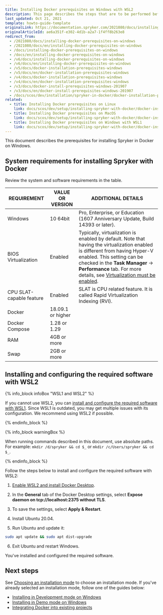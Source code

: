 ```yaml
---
title: Installing Docker prerequisites on Windows with WSL2
description: This page describes the steps that are to be performed before you can start working with Spryker in Docker on Windows.
last_updated: Oct 21, 2021
template: howto-guide-template
originalLink: https://documentation.spryker.com/2021080/docs/installing-docker-prerequisites-on-windows
originalArticleId: ae6a351f-e302-4d1b-a2a7-1f4ff8b263e8
redirect_from:
  - /2021080/docs/installing-docker-prerequisites-on-windows
  - /2021080/docs/en/installing-docker-prerequisites-on-windows
  - /docs/installing-docker-prerequisites-on-windows
  - /docs/en/installing-docker-prerequisites-on-windows
  - /v6/docs/installing-docker-prerequisites-on-windows
  - /v6/docs/en/installing-docker-prerequisites-on-windows
  - /v5/docs/docker-installation-prerequisites-windows
  - /v5/docs/en/docker-installation-prerequisites-windows
  - /v4/docs/docker-installation-prerequisites-windows
  - /v4/docs/en/docker-installation-prerequisites-windows
  - /v3/docs/docker-install-prerequisites-windows-201907
  - /v3/docs/en/docker-install-prerequisites-windows-201907
  - /docs/scos/dev/installation/spryker-in-docker/docker-installation-prerequisites/docker-installation-prerequisites-windows.html
related:
  - title: Installing Docker prerequisites on Linux
    link: docs/scos/dev/setup/installing-spryker-with-docker/docker-installation-prerequisites/installing-docker-prerequisites-on-linux.html
  - title: Installing Docker prerequisites on MacOS
    link: docs/scos/dev/setup/installing-spryker-with-docker/docker-installation-prerequisites/installing-docker-prerequisites-on-macos.html
  - title: Installing Docker prerequisites on Windows with WSL1
    link: docs/scos/dev/setup/installing-spryker-with-docker/docker-installation-prerequisites/installing-docker-prerequisites-on-windows-with-wsl1.html
---
```


This document describes the prerequisites for installing Spryker in Docker on Windows.


## System requirements for installing Spryker with Docker

Review the system and software requirements in the table.

| REQUIREMENT | VALUE OR VERSION | ADDITIONAL DETAILS |
| --- | --- | --- |
| Windows | 10 64bit | Pro, Enterprise, or Education (1607 Anniversary Update, Build 14393 or later). |
| BIOS Virtualization | Enabled | Typically, virtualization is enabled by default. Note that having the virtualization enabled is different from having Hyper-V enabled. This setting can be checked in the **Task Manager** → **Performance** tab.  For more details, see [Virtualization must be enabled](https://docs.docker.com/docker-for-windows/troubleshoot/#virtualization-must-be-enabled). |
| CPU SLAT-capable feature | Enabled |SLAT is CPU related feature. It is called Rapid Virtualization Indexing (RVI). |
| Docker | 18.09.1 or higher |
| Docker Compose | 1.28 or 1.29 |  
| RAM  | 4GB or more |
| Swap  | 2GB or more |

## Installing and configuring the required software with WSL2

{% info_block infoBox "WSL1 and WSL2" %}

If you cannot use WSL2, you can [install and configure the required software with WSL1](/docs/scos/dev/setup/installing-spryker-with-docker/docker-installation-prerequisites/installing-docker-prerequisites-on-windows-with-wsl1.html). Since WSL1 is outdated, you may get multiple issues with its configuration. We recommend using WSL2 if possible.

{% endinfo_block %}

{% info_block warningBox %}

When running commands described in this document, use absolute paths. For example: `mkdir /d/spryker && cd $_` or `mkdir /c/Users/spryker && cd $_`.

{% endinfo_block %}

Follow the steps below to install and configure the required software with WSL2:

1. [Enable WSL2 and install Docker Desktop](https://docs.docker.com/docker-for-windows/wsl/).

2. In the **General** tab of the Docker Desktop settings, select **Expose daemon on tcp://localhost:2375 without TLS**.

3. To save the settings, select **Apply & Restart**.

4. Install Ubuntu 20.04.

5. Run Ubuntu and update it:

```bash
sudo apt update && sudo apt dist-upgrade
```

6. Exit Ubuntu and restart Windows.

You've installed and configured the required software.


## Next steps

See [Choosing an installation mode](/docs/scos/dev/setup/installing-spryker-with-docker/installation-guides/choosing-an-installation-mode.html) to choose an installation mode.
If you've already selected an installation mode, follow one of the guides below:
* [Installing in Development mode on Windows](/docs/scos/dev/setup/installing-spryker-with-docker/installation-guides/installing-in-development-mode-on-windows.html)
* [Installing in Demo mode on Windows](/docs/scos/dev/setup/installing-spryker-with-docker/installation-guides/installing-in-demo-mode-on-windows.html)
* [Integrating Docker into existing projects](/docs/scos/dev/setup/installing-spryker-with-docker/installation-guides/integrating-the-docker-sdk-into-existing-projects.html)
